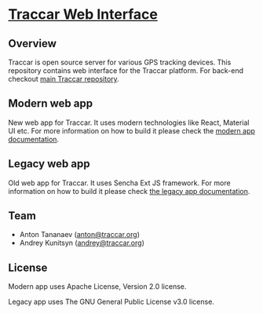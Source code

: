 # [Traccar Web Interface](https://www.traccar.org)

## Overview

Traccar is open source server for various GPS tracking devices. This repository contains web interface for the Traccar platform. For back-end checkout [main Traccar repository](https://github.com/tananaev/traccar).

## Modern web app

New web app for Traccar. It uses modern technologies like React, Material UI etc. For more information on how to build it please check the [modern app documentation](https://www.traccar.org/build-web-app/).

## Legacy web app

Old web app for Traccar. It uses Sencha Ext JS framework. For more information on how to build it please check [the legacy app documentation](https://www.traccar.org/build-extjs/).

## Team

- Anton Tananaev ([anton@traccar.org](mailto:anton@traccar.org))
- Andrey Kunitsyn ([andrey@traccar.org](mailto:andrey@traccar.org))

## License

Modern app uses Apache License, Version 2.0 license.

Legacy app uses The GNU General Public License v3.0 license.
